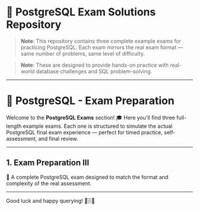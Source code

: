 # 🐘 PostgreSQL Exam Solutions Repository

> **Note**: This repository contains three complete example exams for practicing PostgreSQL. Each exam mirrors the real exam format — same number of problems, same level of difficulty.

> **Note**: These are designed to provide hands-on practice with real-world database challenges and SQL problem-solving.

---

# 🐘 PostgreSQL - Exam Preparation

Welcome to the **PostgreSQL Exams** section! 🎓 Here you'll find three full-length example exams. Each one is structured to simulate the actual PostgreSQL final exam experience — perfect for timed practice, self-assessment, and final review.

---

## 1. Exam Preparation III

📝 A complete PostgreSQL exam designed to match the format and complexity of the real assessment.

---

Good luck and happy querying! 🧠🗄️📘
